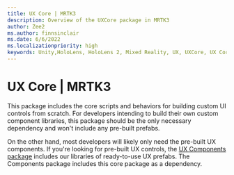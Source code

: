 ```yaml
---
title: UX Core | MRTK3
description: Overview of the UXCore package in MRTK3
author: Zee2
ms.author: finnsinclair
ms.date: 6/6/2022
ms.localizationpriority: high
keywords: Unity,HoloLens, HoloLens 2, Mixed Reality, UX, UXCore, UX Core, packaging
---
```


# UX Core | MRTK3

This package includes the core scripts and behaviors for building custom UI controls from scratch. For developers intending to build their own custom component libraries, this package should be the only necessary dependency and won't include any pre-built prefabs.

On the other hand, most developers will likely only need the pre-built UX components. If you're looking for pre-built UX controls, the [UX Components package](../../../mrtk3-uxcomponents/packages/uxcomponents/overview.md) includes our libraries of ready-to-use UX prefabs. The Components package includes this core package as a dependency.
